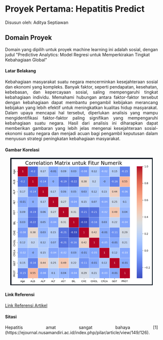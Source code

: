 # Proyek Pertama: Hepatitis Predict
Disusun oleh: Aditya Septiawan

## Domain Proyek
Domain yang dipilih untuk proyek machine learning ini adalah sosial, dengan judul "Predictive Analytics: Model Regresi untuk Memperkirakan Tingkat Kebahagiaan Global"

#### Latar Belakang
<p align="justify">
Kebahagiaan masyarakat suatu negara mencerminkan kesejahteraan sosial dan ekonomi yang kompleks. Banyak faktor, seperti pendapatan, kesehatan, kebebasan, dan kepercayaan sosial, saling mempengaruhi tingkat kebahagiaan individu. Memahami hubungan antara faktor-faktor tersebut dengan kebahagiaan dapat membantu pengambil kebijakan merancang kebijakan yang lebih efektif untuk meningkatkan kualitas hidup masyarakat.
Dalam upaya mencapai hal tersebut, diperlukan analisis yang mampu mengidentifikasi faktor-faktor paling signifikan yang mempengaruhi kebahagiaan suatu negara. Hasil dari analisis ini diharapkan dapat memberikan gambaran yang lebih jelas mengenai kesejahteraan sosial-ekonomi suatu negara dan menjadi acuan bagi pengambil keputusan dalam menyusun strategi peningkatan kebahagiaan masyarakat.
</p>

#### Gambar Korelasi

<p align="center">
  <img src="https://github.com/Adityas22/predictive-analytics-hepatitis/blob/main/image/korelasi.png" alt="docs12" width="470">
</p>

#### Link Referensi
[Link Referensi Artikel](https://ejournal.nusamandiri.ac.id/index.php/pilar/article/view/149/126)

#### Sitasi
<p align="justify">
Hepatitis amat sangat bahaya [1](https://ejournal.nusamandiri.ac.id/index.php/pilar/article/view/149/126).
</p>
